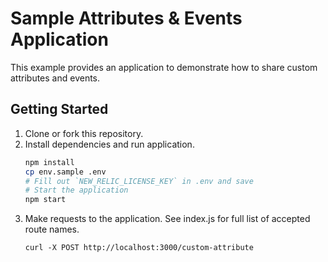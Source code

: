 # Sample Attributes & Events Application

This example provides an application to demonstrate how to share custom attributes and events.

## Getting Started

1. Clone or fork this repository.
2. Install dependencies and run application.
   ```bash
   npm install
   cp env.sample .env
   # Fill out `NEW_RELIC_LICENSE_KEY` in .env and save 
   # Start the application
   npm start
   ```
3. Make requests to the application. See index.js for full list of accepted route names.
   ```
   curl -X POST http://localhost:3000/custom-attribute
   ```
